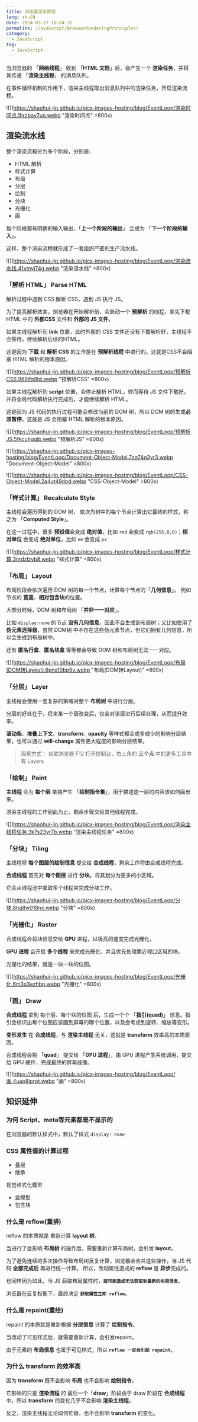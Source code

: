 ```yaml
---
title: 浏览器渲染原理
lang: zh-CN
date: 2024-03-27 16:04:31
permalink: /JavaScript/BrowserRenderingPrinciples/
category: 
  - JavaScript
tag: 
  - JavaScript
---
```



当浏览器的 「**网络线程**」 收到 「**HTML 文档**」后，会产生一个 **渲染任务**，并将其传递 「**渲染主线程**」 的消息队列。

在事件循环机制的作用下，渲染主线程取出消息队列中的渲染任务，开启渲染流程。

![](https://shaohui-jin.github.io/picx-images-hosting/blog/EventLoop/渲染时间点.1hrzbay7up.webp "渲染时间点" =800x)

## 渲染流水线

整个渲染流程分为多个阶段，分别是: 

- HTML 解析
- 样式计算
- 布局
- 分层
- 绘制
- 分块
- 光栅化
- 画

每个阶段都有明确的输入输出，「**上一个阶段的输出**」 会成为 「**下一个阶段的输入**」。

这样，整个渲染流程就形成了一套组织严密的生产流水线。

![](https://shaohui-jin.github.io/picx-images-hosting/blog/EventLoop/渲染流水线.41xtnyj74g.webp "渲染流水线" =800x)

### 「**解析 HTML**」 Parse HTML

解析过程中遇到 CSS 解析 CSS，遇到 JS 执行 JS。

为了提高解析效率，浏览器在开始解析前，会启动一个 **预解析** 的线程，率先下载 HTML 中的 **外部CSS** 文件和 **外部的 JS 文件**。

如果主线程解析到 **link** 位置，此时外部的 CSS 文件还没有下载解析好，主线程不会等待，继续解析后续的HTML。

这是因为 **下载** 和 **解析 CSS** 的工作是在 **预解析线程** 中进行的。这就是CSS不会阻塞 HTML 解析的根本原因。

![](https://shaohui-jin.github.io/picx-images-hosting/blog/EventLoop/预解析CSS.969ifq9lxi.webp "预解析CSS" =800x)

如果主线程解析到 **script** 位置，会停止解析 HTML，转而等待 JS 文件下载好，并将全局代码解析执行完成后，才能继续解析 HTML。

这是因为 JS 代码的执行过程可能会修改当前的 DOM 树，所以 DOM 树的生成**必须暂停**。这就是 JS 会阻塞 HTML 解析的根本原因。

![](https://shaohui-jin.github.io/picx-images-hosting/blog/EventLoop/预解析JS.5fkcuhgqjb.webp "预解析JS" =800x)


![](https://shaohui-jin.github.io/picx-images-hosting/blog/EventLoop/Document-Object-Model.7zq74q3yr3.webp "Document-Object-Model" =800x)

![](https://shaohui-jin.github.io/picx-images-hosting/blog/EventLoop/CSS-Object-Model.2a4ut48dpd.webp "CSS-Object-Model" =800x)

### 「**样式计算**」 Recalculate Style

主线程会遍历得到的 DOM 树， 依次为树中的每个节点计算出它最终的样式，称之为 「**Computed Style**」。

在这一过程中，很多 **预设值**会变成 **绝对值**，比如 `red` 会变成 `rgb(255,0,0)`；**相对单位** 会变成 **绝对单位**，比如 `em` 会变成 `px`

![](https://shaohui-jin.github.io/picx-images-hosting/blog/EventLoop/样式计算.3nrdzlzvb8.webp "样式计算" =800x)


### 「**布局**」 Layout

布局阶段会依次遍历 DOM 树的每一个节点，计算每个节点的「**几何信息**」。 例如节点的 **宽高**、**相对包含块**的位置。

大部分时候，DOM 树和布局树 「**并非一一对应**」。

比如 `display:none` 的节点 **没有几何信息**，因此不会生成到布局树；又比如使用了 **伪元素选择器**，虽然 DOM树 中不存在这些伪元素节点，但它们拥有几何信息，所以会生成到布局树中。

还有 **匿名行盒**、**匿名块盒** 等等都会导致 DOM 树和布局树无法一一对应。

![](https://shaohui-jin.github.io/picx-images-hosting/blog/EventLoop/布局(DOM转Layout).6pna10bp9v.webp "布局(DOM转Layout)" =800x)

### 「**分层**」 Layer

主线程会使用一套复杂的策略对整个 **布局树** 中进行分层。

分层的好处在于，将来某一个层改变后，仅会对该层进行后续处理，从而提升效率。

**滚动条**、**堆叠上下文**、**transform**、**opacity** 等样式都会或多或少的影响分层结果，也可以通过 **will-change** 属性更大程度的影响分层结果。

> 观察方式： 谷歌浏览器 F12 打开控制台，右上角的 **三个点** 中的更多工具中有 Layers



### 「**绘制**」 Paint

**主线程** 会为 **每个层** 单独产生 「**绘制指令集**」，用于描述这一层的内容该如何画出来。

渲染主线程的工作到此为止，剩余步骤交给其他线程完成。

![](https://shaohui-jin.github.io/picx-images-hosting/blog/EventLoop/渲染主线程任务.3k7s23yr7b.webp "渲染主线程任务" =800x)

### 「**分块**」 Tiling

主线程将 **每个图层的绘制信息** 提交给 **合成线程**，剩余工作将由合成线程完成。

**合成线程** 首先对 **每个图层** 进行 **分块**，将其划分为更多的小区域。

它会从线程池中拿取多个线程来完成分块工作。

![](https://shaohui-jin.github.io/picx-images-hosting/blog/EventLoop/分块.8hg8w018nx.webp "分块" =800x)

### 「**光栅化**」 Raster

合成线程会将块信息交给 **GPU** 进程，以极高的速度完成光栅化。

**GPU 进程** 会开启 **多个线程** 来完成光栅化，并且优先处理靠近视口区域的块。

光栅化的结果，就是一块一块的位图。

![](https://shaohui-jin.github.io/picx-images-hosting/blog/EventLoop/光栅化.6m3o3ezhbp.webp "光栅化" =800x)

### 「**画**」 Draw

**合成线程** 拿到 每个层、每个块的位图 后，生成一个个 「**指引(quad)**」 信息。指引会标识出每个位图应该画到屏幕的哪个位置，以及会考虑到旋转、缩放等变形。

**变形发生** 在 **合成线程**，与 **渲染主线程** 无关，这就是 **transform** 效率高的本质原因。

合成线程会把 「**quad**」 提交给 「**GPU 进程**」，由 GPU 进程产生系统调用，提交给 GPU 硬件，完成最终的屏幕成像。

![](https://shaohui-jin.github.io/picx-images-hosting/blog/EventLoop/画.4uap8jprpt.webp "画" =800x)

## 知识延伸

### 为何 Script、meta等元素都是不显示的

在浏览器的默认样式中，默认了样式 `display: none`

### CSS 属性值的计算过程

- 叠层
- 继承

视觉格式化模型
- 盒模型
- 包含块


### 什么是 reflow(重排)

reflow 的本质就是 重新计算 **layout 树**。

当进行了会影响 **布局树** 的操作后，需要重新计算布局树，会引发 **layout**。

为了避免连续的多次操作导致布局树反复计算，浏览器会合并这些操作，当 JS 代码 **全部完成后** 再进行统一计算。 所以，改动属性造成的 **reflow** 是 **异步**完成的。

也同样因为如此，当 JS 获取布局属性时，**`就可能造成无法获取到最新的布局信息`**。

浏览器在反复权衡下，最终决定 **`获取属性立即 reflow`**。

###  什么是 repaint(重绘)

repaint 的本质就是重新根据 **分层信息** 计算了 **绘制指令**。

当改动了可见样式后，就需要重新计算，会引发repaint。

由于元素的 **布局信息** 也属于可见样式，所以 **`reflow 一定会引起 repaint`**。

### 为什么 transform 的效率高

因为 **transform** 既不会影响 **布局** 也不会影响 **绘制指令**，

它影响的只是 **渲染流程** 的 最后一个「**draw**」阶段由于 draw 阶段在 **合成线程** 中，所以 **transform** 的变化几乎不会影响 **渲染主线程**。

反之，渲染主线程无论如何忙碌，也不会影响 **transform** 的变化。
